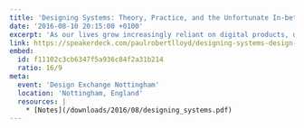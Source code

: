 ```yaml
---
title: 'Designing Systems: Theory, Practice, and the Unfortunate In-between'
date: '2016-08-10 20:15:00 +0100'
excerpt: 'As our lives grow increasingly reliant on digital products, designers are asked to deliver coherent experiences across a multitude of platforms, all without sacrificing development efficiency and maintainability. To answer this need, our industry has looked to style guides, pattern libraries and front-end frameworks. Yet, without considering the audiences that will use them, they could do more harm than good.'
link: https://speakerdeck.com/paulrobertlloyd/designing-systems-design-exchange-nottingham
embed:
  id: f11102c3cb6347f5a936c84f2a31b214
  ratio: 16/9
meta:
  event: 'Design Exchange Nottingham'
  location: 'Nottingham, England'
  resources: |
    * [Notes](/downloads/2016/08/designing_systems.pdf)
---
```

